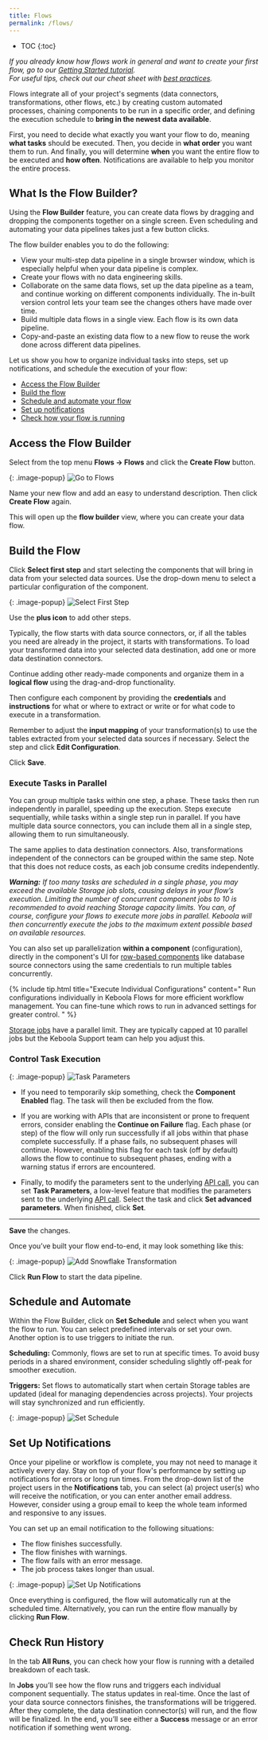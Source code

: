 ```yaml
---
title: Flows
permalink: /flows/
---
```


* TOC
{:toc}

*If you already know how flows work in general and want to create your first flow, go to our [Getting Started tutorial](/tutorial/automate/).  
For useful tips, check out our cheat sheet with [best practices](/tutorial/onboarding/cheat-sheet/#automating-your-flow).*

Flows integrate all of your project's segments (data connectors, transformations, other flows, etc.) by creating custom automated processes, chaining components to be run in a specific order, 
and defining the execution schedule to **bring in the newest data available**. 

First, you need to decide what exactly you want your flow to do, meaning **what tasks** should be executed. Then, you decide in **what order** you want them to run. 
And finally, you will determine **when** you want the entire flow to be executed and **how often**. Notifications are available to help you monitor the entire process. 

## What Is the Flow Builder?
Using the **Flow Builder** feature, you can create data flows by dragging and dropping the components together on a single screen.
Even scheduling and automating your data pipelines takes just a few button clicks. 

The flow builder enables you to do the following:

- View your multi-step data pipeline in a single browser window, which is especially helpful when your data pipeline is complex. 
- Create your flows with no data engineering skills.
- Collaborate on the same data flows, set up the data pipeline as a team, and continue working on different components individually. The in-built version control lets your team see the changes others have made over time.
- Build multiple data flows in a single view. Each flow is its own data pipeline.
- Copy-and-paste an existing data flow to a new flow to reuse the work done across different data pipelines.

Let us show you how to organize individual tasks into steps, set up notifications, and schedule the execution of your flow:

- [Access the Flow Builder](#access-the-flow-builder)
- [Build the flow](#build-the-flow)
- [Schedule and automate your flow](#schedule-and-automate)
- [Set up notifications](#set-up-notifications)
- [Check how your flow is running](#check-run-history)

## Access the Flow Builder
Select from the top menu **Flows -> Flows** and click the **Create Flow** button.
   
{: .image-popup}
![Go to Flows](/tutorial/automate/automate1.png)

Name your new flow and add an easy to understand description. Then click **Create Flow** again. 

This will open up the **flow builder** view, where you can create your data flow.

## Build the Flow
Click **Select first step** and start selecting the components that will bring in data from your selected data sources. Use the drop-down menu to select a particular configuration of the component.

{: .image-popup}
![Select First Step](/flows/build-flow.png)

Use the **plus icon** to add other steps. 

Typically, the flow starts with data source connectors, or, if all the tables you need are already in the project, it starts with transformations. To load your transformed data into your selected data destination, add one or more data destination connectors.

Continue adding other ready-made components and organize them in a **logical flow** using the drag-and-drop functionality. 

Then configure each component by providing the **credentials** and **instructions** for what or where to extract or write or for what code to execute in a transformation.

Remember to adjust the **input mapping** of your transformation(s) to use the tables extracted from your selected data sources if necessary. Select the step and click **Edit Configuration**.

Click **Save**.

### Execute Tasks in Parallel
You can group multiple tasks within one step, a phase. These tasks then run independently in parallel, speeding up the execution. 
Steps execute sequentially, while tasks within a single step run in parallel. If you have multiple data source connectors, you can include them all in a single step, allowing them to run simultaneously. 

The same applies to data destination connectors. Also, transformations independent of the connectors can be grouped within the same step. Note that this does not reduce costs, as each job consume credits independently.

***Warning:** If too many tasks are scheduled in a single phase, you may exceed the available Storage job slots, causing delays in your flow’s execution. Limiting the number of concurrent component jobs 
to 10 is recommended to avoid reaching Storage capacity limits. You can, of course, configure your flows to execute more jobs in parallel. Keboola will then concurrently execute the jobs to the maximum 
extent possible based on available resources.*

You can also set up parallelization **within a component** (configuration), directly in the component's UI for [row-based components](/components/#configuration-rows) like database source connectors using the same credentials to run multiple tables concurrently.

{% include tip.html title="Execute Individual Configurations" content="
Run configurations individually in Keboola Flows for more efficient workflow management. You can fine-tune which rows to run in advanced settings for greater 
control.
" %}

[Storage jobs](/storage/jobs/) have a parallel limit. They are typically capped at 10 parallel jobs but the Keboola Support team can help you adjust this. 

### Control Task Execution

{: .image-popup}
![Task Parameters](/flows/task-parameters.png)

- If you need to temporarily skip something, check the **Component Enabled** flag. The task will then be excluded from the flow.

- If you are working with APIs that are inconsistent or prone to frequent errors, consider enabling the **Continue on Failure** flag. Each phase (or step) of the flow will only run successfully if all jobs within that phase complete successfully. If a phase fails, no subsequent phases will continue. However, enabling this flag for each task (off by default) allows the flow to continue to subsequent phases, ending with a warning status if errors are encountered.

- Finally, to modify the parameters sent to the underlying [API call](https://developers.keboola.com/integrate/jobs/#run-a-job), you can set **Task Parameters**, a low-level feature that modifies the parameters sent to the underlying [API call](https://developers.keboola.com/integrate/jobs/#run-a-job). 
Select the task and click **Set advanced parameters**. When finished, click **Set**.

*****

**Save** the changes.

Once you’ve built your flow end-to-end, it may look something like this:

{: .image-popup}
![Add Snowflake Transformation](/flows/add-transformation.png)
   
Click **Run Flow** to start the data pipeline.

## Schedule and Automate
Within the Flow Builder, click on **Set Schedule** and select when you want the flow to run.
You can select predefined intervals or set your own. Another option is to use triggers to initiate the run. 

**Scheduling:** Commonly, flows are set to run at specific times. To avoid busy periods in a shared environment, consider scheduling slightly off-peak for smoother execution.

**Triggers:** Set flows to automatically start when certain Storage tables are updated (ideal for managing dependencies across projects). Your projects will stay synchronized and run efficiently.

{: .image-popup}
![Set Schedule](/flows/set-schedule.png)

## Set Up Notifications
Once your pipeline or workflow is complete, you may not need to manage it actively every day. Stay on top of your flow's performance by setting up notifications for errors or long run times. From the drop-down 
list of the project users in the **Notifications** tab, you can select (a) project user(s) who will receive the notification, or you can enter another email address. However, consider using a group email to keep 
the whole team informed and responsive to any issues.

You can set up an email notification to the following situations: 

- The flow finishes successfully.
- The flow finishes with warnings.  
- The flow fails with an error message.
- The job process takes longer than usual. 

{: .image-popup}
![Set Up Notifications](/flows/notifications.png)

Once everything is configured, the flow will automatically run at the scheduled time. Alternatively, you can run the entire flow manually by clicking **Run Flow**.

## Check Run History
In the tab **All Runs**, you can check how your flow is running with a detailed breakdown of each task. 

In **Jobs** you’ll see how the flow runs and triggers each individual component sequentially. The status updates in real-time. 
Once the last of your data source connectors finishes, the transformations will be triggered. After they complete, the data destination connector(s) will run, and the flow will be finalized. 
In the end, you’ll see either a **Success** message or an error notification if something went wrong.
